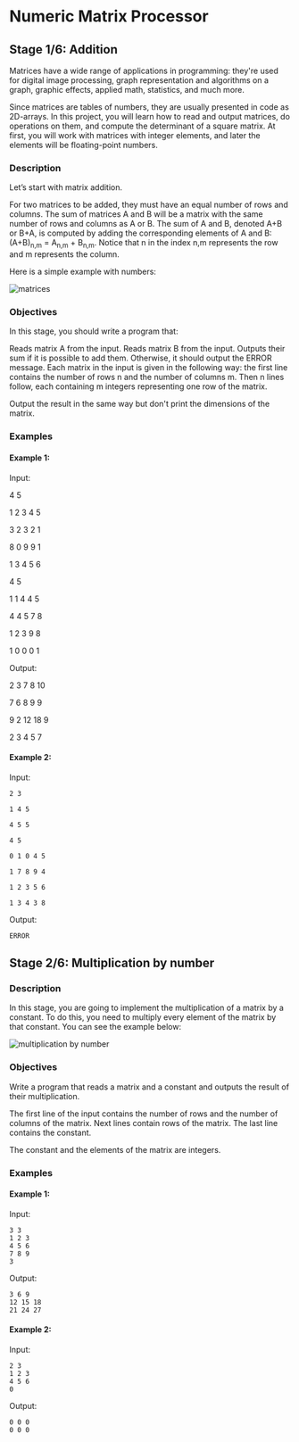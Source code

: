 # Numeric Matrix Processor

## Stage 1/6: Addition
Matrices have a wide range of applications in programming: they're used for digital image processing, graph representation and algorithms on a graph, graphic effects, applied math, statistics, and much more.

Since matrices are tables of numbers, they are usually presented in code as 2D-arrays. In this project, you will learn how to read and output matrices, do operations on them, and compute the determinant of a square matrix. At first, you will work with matrices with integer elements, and later the elements will be floating-point numbers.

### Description
Let’s start with matrix addition.

For two matrices to be added, they must have an equal number of rows and columns. The sum of matrices A and B will be a matrix with the same number of rows and columns as A or B. The sum of A and B, denoted A+B or B+A, is computed by adding the corresponding elements of A and B: (A+B)<sub>n,m</sub> = A<sub>n,m</sub> + B<sub>n,m</sub>. Notice that n in the index n,m represents the row and m represents the column.

Here is a simple example with numbers:

![matrices](https://i.imgur.com/qJ4DqRV.png)
### Objectives
In this stage, you should write a program that:

Reads matrix A from the input.
Reads matrix B from the input.
Outputs their sum if it is possible to add them. Otherwise, it should output the ERROR message.
Each matrix in the input is given in the following way: the first line contains the number of rows n and the number of columns m. Then n lines follow, each containing m integers representing one row of the matrix.

Output the result in the same way but don't print the dimensions of the matrix.

### Examples
#### Example 1:

Input:

4 5

1 2 3 4 5

3 2 3 2 1

8 0 9 9 1

1 3 4 5 6

4 5

1 1 4 4 5

4 4 5 7 8

1 2 3 9 8

1 0 0 0 1

Output:

2 3 7 8 10

7 6 8 9 9

9 2 12 18 9

2 3 4 5 7

#### Example 2:

Input:
```
2 3

1 4 5

4 5 5

4 5

0 1 0 4 5

1 7 8 9 4

1 2 3 5 6

1 3 4 3 8
```
Output:
```
ERROR
```

## Stage 2/6: Multiplication by number
### Description
In this stage, you are going to implement the multiplication of a matrix by a constant. To do this, you need to multiply every element of the matrix by that constant. You can see the example below:

![multiplication by number](https://i.imgur.com/dpf5XBs.png)
### Objectives
Write a program that reads a matrix and a constant and outputs the result of their multiplication.

The first line of the input contains the number of rows and the number of columns of the matrix. Next lines contain rows of the matrix. The last line contains the constant.

The constant and the elements of the matrix are integers.

### Examples
#### Example 1:

Input:
```
3 3
1 2 3
4 5 6
7 8 9
3
```
Output:
```
3 6 9
12 15 18
21 24 27
```
#### Example 2:

Input:
```
2 3
1 2 3
4 5 6
0
```
Output:
```
0 0 0
0 0 0
```